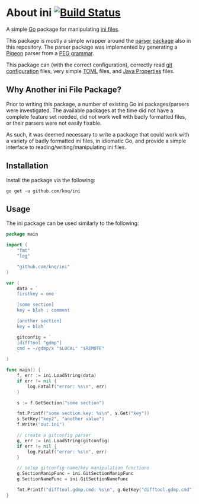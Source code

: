 # About ini [![Build Status](https://travis-ci.org/knq/ini.svg)](https://travis-ci.org/knq/ini) #

A simple [Go](http://www.golang.org/project/) package for manipulating 
[ini files](https://en.wikipedia.org/wiki/INI_file).

This package is mostly a simple wrapper around the [parser package](/parser)
also in this repository. The parser package was implemented by generating a 
[Pigeon](https://github.com/PuerkitoBio/pigeon/) parser from a
[PEG grammar](https://en.wikipedia.org/wiki/Parsing_expression_grammar).

This package can (with the correct configuration), correctly read [git
configuration](http://git-scm.com/docs/git-config) files, very simple
[TOML](https://github.com/toml-lang/toml) files, and [Java
Properties](https://en.wikipedia.org/wiki/.properties) files. 

## Why Another ini File Package? ##

Prior to writing this package, a number of existing Go ini packages/parsers
were investigated. The available packages at the time did not have a complete
feature set needed, did not work well with badly formatted files, or their
parsers were not easily fixable.

As such, it was deemed necessary to write a package that could work with a
variety of badly formatted ini files, in idiomatic Go, and provide a simple
interface to reading/writing/manipulating ini files.

## Installation ##

Install the package via the following:

    go get -u github.com/knq/ini

## Usage ##

The ini package can be used similarly to the following:

```go
package main

import (
	"fmt"
	"log"

	"github.com/knq/ini"
)

var (
	data = `
	firstkey = one

	[some section]
	key = blah ; comment

	[another section]
	key = blah`

	gitconfig = `
	[difftool "gdmp"]
	cmd = ~/gdmp/x "$LOCAL" "$REMOTE"
	`
)

func main() {
	f, err := ini.LoadString(data)
	if err != nil {
		log.Fatalf("error: %s\n", err)
	}

	s := f.GetSection("some section")

	fmt.Printf("some section.key: %s\n", s.Get("key"))
	s.SetKey("key2", "another value")
	f.Write("out.ini")

	// create a gitconfig parser
	g, err := ini.LoadString(gitconfig)
	if err != nil {
		log.Fatalf("error: %s\n", err)
	}

	// setup gitconfig name/key manipulation functions
	g.SectionManipFunc = ini.GitSectionManipFunc
	g.SectionNameFunc = ini.GitSectionNameFunc

	fmt.Printf("difftool.gdmp.cmd: %s\n", g.GetKey("difftool.gdmp.cmd"))
}
```
